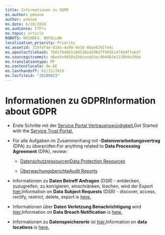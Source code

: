 ```yaml
---
title: Informationen zu GDPR
ms.author: pebaum
author: pebaum
ms.date: 6/28/2018
ms.audience: ITPro
ms.topic: article
ROBOTS: NOINDEX, NOFOLLOW
localization_priority: Priority
ms.assetid: 729fdf4e-810a-4a99-9438-60ae8291fe4c
ms.openlocfilehash: 7b01f640b1c8d538e4209d7f905b1474b9ffabd7
ms.sourcegitcommit: d6ea5e9458a2b8ceaab3ac4bd483e1130b9a398a
ms.translationtype: MT
ms.contentlocale: de-DE
ms.lasthandoff: 01/15/2019
ms.locfileid: "28289023"
---
```

# <a name="information-about-gdpr"></a><span data-ttu-id="8bb9b-102">Informationen zu GDPR</span><span class="sxs-lookup"><span data-stu-id="8bb9b-102">Information about GDPR</span></span>

- <span data-ttu-id="8bb9b-103">Erste Schritte mit der [Service Portal Vertrauenswürdigkeit.](https://servicetrust.microsoft.com/ViewPage/GDPRGetStarted)</span><span class="sxs-lookup"><span data-stu-id="8bb9b-103">Get Started with the [Service Trust Portal.](https://servicetrust.microsoft.com/ViewPage/GDPRGetStarted)</span></span>
    
- <span data-ttu-id="8bb9b-104">Für alle Aufgaben im Zusammenhang mit **-Datenverarbeitungsvertrag** (DPA) zu überprüfen:</span><span class="sxs-lookup"><span data-stu-id="8bb9b-104">For anything related to **Data Processing Agreement** (DPA), review:</span></span> 
    
  - [<span data-ttu-id="8bb9b-105">Datenschutzressourcen</span><span class="sxs-lookup"><span data-stu-id="8bb9b-105">Data Protection Resources</span></span>](https://servicetrust.microsoft.com/ViewPage/TrustDocuments)
    
  - [<span data-ttu-id="8bb9b-106">Überwachungsberichte</span><span class="sxs-lookup"><span data-stu-id="8bb9b-106">Audit Reports</span></span>](https://servicetrust.microsoft.com/ViewPage/MSComplianceGuide)
    
- <span data-ttu-id="8bb9b-107">Informationen zu **Daten Betreff Anfragen** (DSR) - entdecken, zuzugreifen, zu korrigieren, einschränken, löschen, wird der Export [hier.](https://docs.microsoft.com/en-us/microsoft-365/compliance/gdpr-dsr-office365)</span><span class="sxs-lookup"><span data-stu-id="8bb9b-107">Information on **Data Subject Requests** (DSR) - discover, access, rectify, restrict, delete, export is [here.](https://docs.microsoft.com/en-us/microsoft-365/compliance/gdpr-dsr-office365)</span></span>
    
- <span data-ttu-id="8bb9b-108">Informationen über **Daten Verletzung Benachrichtigung** wird [hier.](https://servicetrust.microsoft.com/ViewPage/GDPRBreach)</span><span class="sxs-lookup"><span data-stu-id="8bb9b-108">Information on **Data Breach Notification** is [here.](https://servicetrust.microsoft.com/ViewPage/GDPRBreach)</span></span>
    
- <span data-ttu-id="8bb9b-109">Informationen zu **Datenspeicherorte** ist [hier.](https://products.office.com/en-us/where-is-your-data-located?ms.officeurl=datamaps&amp;geo=All#All)</span><span class="sxs-lookup"><span data-stu-id="8bb9b-109">Information on **data locations** is [here.](https://products.office.com/en-us/where-is-your-data-located?ms.officeurl=datamaps&amp;geo=All#All)</span></span>
    

